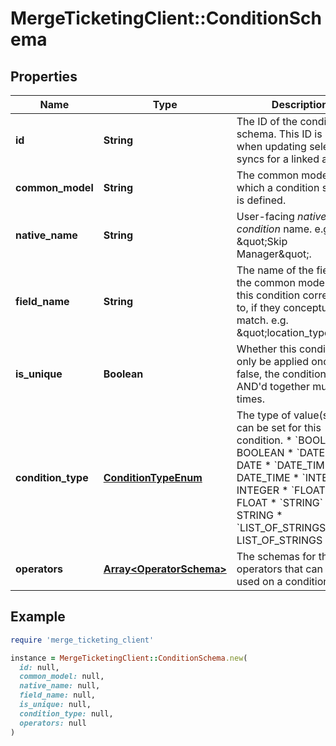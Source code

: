 # MergeTicketingClient::ConditionSchema

## Properties

| Name | Type | Description | Notes |
| ---- | ---- | ----------- | ----- |
| **id** | **String** | The ID of the condition schema. This ID is used when updating selective syncs for a linked account. |  |
| **common_model** | **String** | The common model for which a condition schema is defined. | [optional][readonly] |
| **native_name** | **String** | User-facing *native condition* name. e.g. \&quot;Skip Manager\&quot;. |  |
| **field_name** | **String** | The name of the field on the common model that this condition corresponds to, if they conceptually match. e.g. \&quot;location_type\&quot;. |  |
| **is_unique** | **Boolean** | Whether this condition can only be applied once. If false, the condition can be AND&#39;d together multiple times. | [optional] |
| **condition_type** | [**ConditionTypeEnum**](ConditionTypeEnum.md) | The type of value(s) that can be set for this condition.  * &#x60;BOOLEAN&#x60; - BOOLEAN * &#x60;DATE&#x60; - DATE * &#x60;DATE_TIME&#x60; - DATE_TIME * &#x60;INTEGER&#x60; - INTEGER * &#x60;FLOAT&#x60; - FLOAT * &#x60;STRING&#x60; - STRING * &#x60;LIST_OF_STRINGS&#x60; - LIST_OF_STRINGS |  |
| **operators** | [**Array&lt;OperatorSchema&gt;**](OperatorSchema.md) | The schemas for the operators that can be used on a condition. |  |

## Example

```ruby
require 'merge_ticketing_client'

instance = MergeTicketingClient::ConditionSchema.new(
  id: null,
  common_model: null,
  native_name: null,
  field_name: null,
  is_unique: null,
  condition_type: null,
  operators: null
)
```

